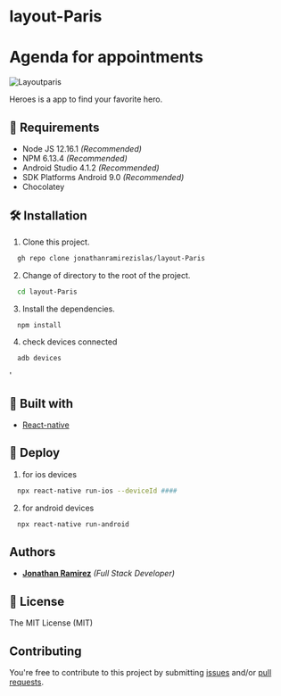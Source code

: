 # layout-Paris

# Agenda for appointments
    

![Layoutparis](https://res.cloudinary.com/djuqxjkh3/image/upload/v1612755145/app-layout-Paris/20210207_213039_swrbxe.gif)


Heroes is a app to find your favorite hero.

## 📢 Requirements
- Node JS 12.16.1 _(Recommended)_
- NPM 6.13.4 _(Recommended)_
- Android Studio 4.1.2  _(Recommended)_
- SDK Platforms Android 9.0  _(Recommended)_
- Chocolatey 


## 🛠 Installation
1. Clone this project.
```bash
  gh repo clone jonathanramirezislas/layout-Paris
```
2. Change of directory to the root of the project.
```bash
  cd layout-Paris
```
3. Install the dependencies.
```bash
  npm install
```
4. check devices connected
```bash
  adb devices
```
'

## 🔧 Built with
- [React-native](https://reactnative.dev/) 



## 🚀 Deploy

1. for ios devices
```bash
  npx react-native run-ios --deviceId ####
```
2. for android devices
```bash
  npx react-native run-android 
```

## Authors

- **[Jonathan Ramirez](https://github.com/jonathanramirezislas)** _(Full Stack Developer)_


## 📜 License
The MIT License (MIT)

## Contributing

You're free to contribute to this project by submitting [issues](https://github.com/jonathanramirezislas/layout-Paris/issues) and/or [pull requests](https://github.com/jonathanramirezislas/layout-Paris/pulls).